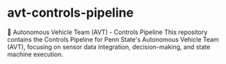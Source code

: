 # avt-controls-pipeline
🚗 Autonomous Vehicle Team (AVT) - Controls Pipeline This repository contains the Controls Pipeline for Penn State's Autonomous Vehicle Team (AVT), focusing on sensor data integration, decision-making, and state machine execution.
